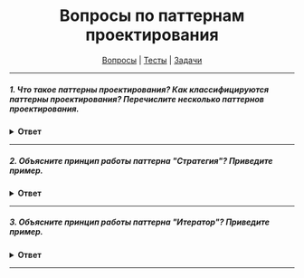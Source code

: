 <div align="center">

# Вопросы по паттернам проектирования

[Вопросы](https://github.com/dollaween/javascript-questions)
|
[Тесты](https://github.com/dollaween/javascript-tests)
|
[Задачи](https://github.com/dollaween/javascript-tasks)

</div>

---

##### 1. Что такое паттерны проектирования? Как классифицируются паттерны проектирования? Перечислите несколько паттернов проектирования.

<details><summary><b>Ответ</b></summary>
<p>

Паттерны разделяют на **порождающие**, **структурные** и **поведенческие**.

1. Порождающие — отвечают за удобное и безопасное создание новых объектов.
2. Структурные — отвечают за построение удобных в поддержке иерархий классов.
3. Поведенческие — решают задачи эффективного и безопасного взаимодействия между объектами программы.

Порождающие:
* Фабрика
* Абстрактная фабрика
* Строитель
* Прототип
* Одиночка

Структурные:
* Адаптер
* Мост
* Компоновщик
* Декоратор
* Фасад
* Легковес
* Заместитель

Поведенческие:
* Цепочка обязанностей
* Команда
* Итератор
* Посредник
* Снимок
* Наблюдатель
* Состояние
* Стратегия
* Шаблонный метод
* Посетитель

</p>
</details>

---

##### 2. Объясните принцип работы паттерна "Стратегия"? Приведите пример.

<details><summary><b>Ответ</b></summary>
<p>

**Паттерн "Стратегия"** — определяет семейство схожих алгоритмов и помещает каждый из них в собственный класс, после чего алгоритмы можно взаимозаменять прямо во время исполнения программы.

Аналогия из жизни:

Вам нужно добраться до аэропорта. Можно доехать на автобусе, такси или велосипеде. Здесь вид транспорта является стратегией. Вы выбираете конкретную стратегию в зависимости от контекста — наличия денег или времени до отлёта.

```javascript
// Объединяющий класс, который будет воспроизводить заданную стратегию
class Delivery {
  constructor(strategy) {
    this.strategy = strategy
  }

  setStrategy(strategy) {
    this.strategy = strategy
  }

  calculate(cost) {
    return this.strategy.calculate(cost)
  }
}

// Расчет стоимости доставки от компании A
class StrategyCompanyA {
  calculate(cost) {
    return cost * 2
  }
}

// Расчет стоимости доставки от компании B
class StrategyCompanyB {
  calculate(cost) {
    return cost * 3
  }
}

// Задаем стратегию компании А
const delivery = new Delivery(new StrategyCompanyA)
console.log(delivery.calculate(1000))
// => 2000

// Задаем стратегию компании B
delivery.setStrategy(new StrategyCompanyB)
console.log(delivery.calculate(1000))
// => 3000
```

[Стратегия](https://refactoring.guru/ru/design-patterns/strategy)

</p>
</details>

---

##### 3. Объясните принцип работы паттерна "Итератор"? Приведите пример.

<details><summary><b>Ответ</b></summary>
<p>

**Паттерн "Итератор"** — дает возможность последовательно обходить элементы составных объектов, не раскрывая их внутреннего представления.

```javascript
class Iterator {
  constructor(items) {
    this.items = items
    this.index = 0
  }

  // Проверяет наличие следующего элемента в коллекции
  hasNext() {
    return this.index < this.items.length
  }

  // Возвращает следующий элемент коллекции
  next() {
    return this.items[this.index++]
  }
}

const items = ['one', 'two', 'three', 'four']
const iterator = new Iterator(items)

while (iterator.hasNext()) {
  console.log(iterator.next())
}
// => 'one'
// => 'two'
// => 'three'
// => 'four'
```

[Итератор](https://refactoring.guru/ru/design-patterns/iterator)

</p>
</details>

---
